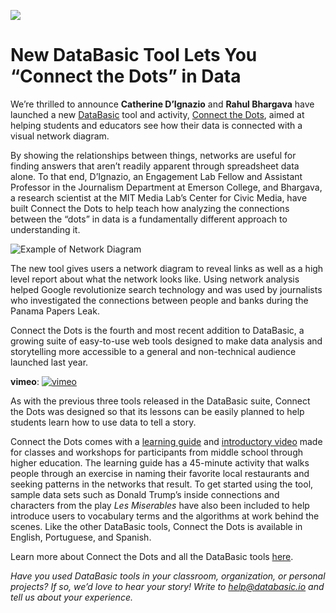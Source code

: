 ![](https://res.cloudinary.com/engagement-lab-home/image/upload/v1/homepage-2.0/news/medium/1_wmTnMU4HA9jGJ5hgZDfjzw.png)

# **New DataBasic Tool Lets You “Connect the Dots” in Data**

We’re thrilled to announce **Catherine D’Ignazio** and **Rahul Bhargava** have launched a new [DataBasic](https://databasic.io/en/) tool and activity, [Connect the Dots](https://databasic.io/en/connectthedots/), aimed at helping students and educators see how their data is connected with a visual network diagram.

By showing the relationships between things, networks are useful for finding answers that aren’t readily apparent through spreadsheet data alone. To that end, D’Ignazio, an Engagement Lab Fellow and Assistant Professor in the Journalism Department at Emerson College, and Bhargava, a research scientist at the MIT Media Lab’s Center for Civic Media, have built Connect the Dots to help teach how analyzing the connections between the “dots” in data is a fundamentally different approach to understanding it.

![Example of Network Diagram](https://res.cloudinary.com/engagement-lab-home/image/upload/v1/homepage-2.0/news/medium/1_wuSE8FaLP5Y1mItU6UdVzg.png)

The new tool gives users a network diagram to reveal links as well as a high level report about what the network looks like. Using network analysis helped Google revolutionize search technology and was used by journalists who investigated the connections between people and banks during the Panama Papers Leak.

Connect the Dots is the fourth and most recent addition to DataBasic, a growing suite of easy-to-use web tools designed to make data analysis and storytelling more accessible to a general and non-technical audience launched last year.

**vimeo**:
[![vimeo](https://i.vimeocdn.com/video/602772338_1280.jpg)](https://player.vimeo.com/video/191074419)

As with the previous three tools released in the DataBasic suite, Connect the Dots was designed so that its lessons can be easily planned to help students learn how to use data to tell a story.

Connect the Dots comes with a [learning guide](https://databasic.io/en/connectthedots/connect-the-dots-activity-guide.pdf) and [introductory video](https://vimeo.com/191074419) made for classes and workshops for participants from middle school through higher education. The learning guide has a 45-minute activity that walks people through an exercise in naming their favorite local restaurants and seeking patterns in the networks that result. To get started using the tool, sample data sets such as Donald Trump’s inside connections and characters from the play _Les Miserables_ have also been included to help introduce users to vocabulary terms and the algorithms at work behind the scenes. Like the other DataBasic tools, Connect the Dots is available in English, Portuguese, and Spanish.

Learn more about Connect the Dots and all the DataBasic tools [here](https://databasic.io/en/).

_Have you used DataBasic tools in your classroom, organization, or personal projects? If so, we’d love to hear your story! Write to [help@databasic.io](mailto:help@databasic.io) and tell us about your experience._

